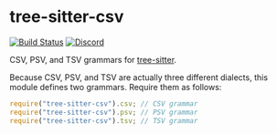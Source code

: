 # tree-sitter-csv

[![Build Status](https://github.com/amaanq/tree-sitter-csv/actions/workflows/ci.yml/badge.svg)](https://github.com/amaanq/tree-sitter-csv/actions/workflows/ci.yml)
[![Discord](https://img.shields.io/discord/1063097320771698699?logo=discord)](https://discord.gg/w7nTvsVJhm)

CSV, PSV, and TSV grammars for [tree-sitter](https://github.com/tree-sitter/tree-sitter).

Because CSV, PSV, and TSV are actually three different dialects, this module defines
two grammars. Require them as follows:

```js
require("tree-sitter-csv").csv; // CSV grammar
require("tree-sitter-csv").psv; // PSV grammar
require("tree-sitter-csv").tsv; // TSV grammar
```
